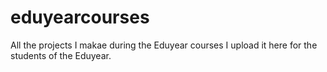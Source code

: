 # eduyearcourses
All the projects I makae during the Eduyear courses I upload it here for the students of the Eduyear.
